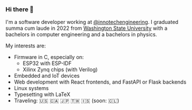 ### Hi there 👋

I'm a software developer working at [@innotechengineering](https://github.com/innotechengineering). I graduated summa cum laude in 2022 from [Washington State University](https://wsu.edu/) with a bachelors in computer engineering and a bachelors in physics.

My interests are:

* Firmware in C, especially on:
   * ESP32 with ESP-IDF
   * Xilinx Zynq chips (with Verilog)
* Embedded and IoT devices
* Web development with React frontends, and FastAPI or Flask backends
* Linux systems
* Typesetting with LaTeX
* Traveling: 🇺🇸 🇨🇦 🇯🇵 🇹🇼 🇮🇸 (soon: :chile:)
